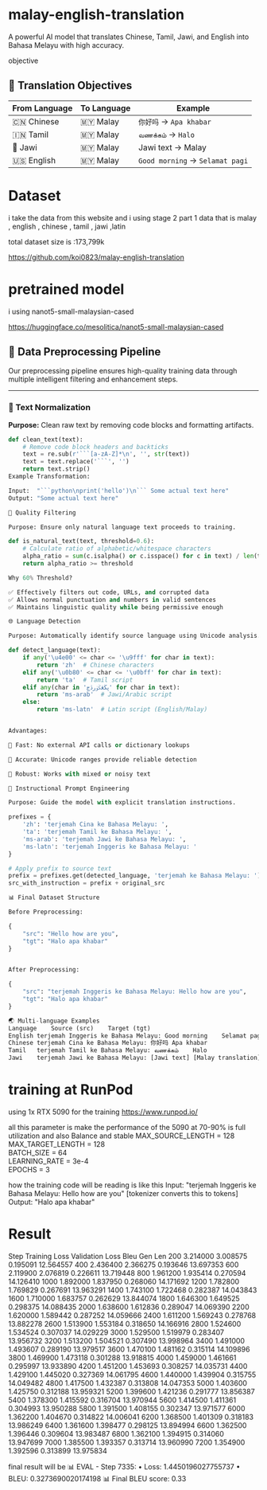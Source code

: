 # malay-english-translation
A powerful AI model that translates Chinese, Tamil, Jawi, and English into Bahasa Melayu with high accuracy.

objective 
## 🎯 Translation Objectives

| From Language | To Language | Example |
|---------------|-------------|---------|
| 🇨🇳 Chinese | 🇲🇾 Malay | `你好吗` → `Apa khabar` |
| 🇮🇳 Tamil | 🇲🇾 Malay | `வணக்கம்` → `Halo` |
| 🕌 Jawi | 🇲🇾 Malay | Jawi text → Malay |
| 🇺🇸 English | 🇲🇾 Malay | `Good morning` → `Selamat pagi` |


# Dataset 
i take the data from this website and i using stage 2 part 1 data 
that is malay , english , chinese , tamil , jawi ,latin 

total dataset size is :173,799k

https://github.com/koi0823/malay-english-translation

# pretrained model 
i using nanot5-small-malaysian-cased

https://huggingface.co/mesolitica/nanot5-small-malaysian-cased

## 🔧 Data Preprocessing Pipeline

Our preprocessing pipeline ensures high-quality training data through multiple intelligent filtering and enhancement steps.

---

### 📝 Text Normalization
**Purpose:** Clean raw text by removing code blocks and formatting artifacts.

```python
def clean_text(text):
    # Remove code block headers and backticks
    text = re.sub(r'```[a-zA-Z]*\n', '', str(text))
    text = text.replace('```', '')
    return text.strip()
Example Transformation:

Input:  "```python\nprint('hello')\n``` Some actual text here"
Output: "Some actual text here"

🎯 Quality Filtering

Purpose: Ensure only natural language text proceeds to training.

def is_natural_text(text, threshold=0.6):
    # Calculate ratio of alphabetic/whitespace characters
    alpha_ratio = sum(c.isalpha() or c.isspace() for c in text) / len(text)
    return alpha_ratio >= threshold

Why 60% Threshold?

✅ Effectively filters out code, URLs, and corrupted data
✅ Allows normal punctuation and numbers in valid sentences
✅ Maintains linguistic quality while being permissive enough

🌐 Language Detection

Purpose: Automatically identify source language using Unicode analysis.

def detect_language(text):
    if any('\u4e00' <= char <= '\u9fff' for char in text):
        return 'zh'  # Chinese characters
    elif any('\u0b80' <= char <= '\u0bff' for char in text):
        return 'ta'  # Tamil script
    elif any(char in 'ڽڬڠݢۏڔڎڃ' for char in text):
        return 'ms-arab'  # Jawi/Arabic script
    else:
        return 'ms-latn'  # Latin script (English/Malay)


Advantages:

🚀 Fast: No external API calls or dictionary lookups

🎯 Accurate: Unicode ranges provide reliable detection

💪 Robust: Works with mixed or noisy text

🎪 Instructional Prompt Engineering

Purpose: Guide the model with explicit translation instructions.

prefixes = {
    'zh': 'terjemah Cina ke Bahasa Melayu: ',
    'ta': 'terjemah Tamil ke Bahasa Melayu: ',
    'ms-arab': 'terjemah Jawi ke Bahasa Melayu: ',
    'ms-latn': 'terjemah Inggeris ke Bahasa Melayu: '
}

# Apply prefix to source text
prefix = prefixes.get(detected_language, 'terjemah ke Bahasa Melayu: ')
src_with_instruction = prefix + original_src

📊 Final Dataset Structure

Before Preprocessing:

{
    "src": "Hello how are you",
    "tgt": "Halo apa khabar"
}


After Preprocessing:

{
    "src": "terjemah Inggeris ke Bahasa Melayu: Hello how are you",
    "tgt": "Halo apa khabar"
}

🌏 Multi-language Examples
Language	Source (src)	Target (tgt)
English	terjemah Inggeris ke Bahasa Melayu: Good morning	Selamat pagi
Chinese	terjemah Cina ke Bahasa Melayu: 你好吗	Apa khabar
Tamil	terjemah Tamil ke Bahasa Melayu: வணக்கம்	Halo
Jawi	terjemah Jawi ke Bahasa Melayu: [Jawi text]	[Malay translation]

```


# training at RunPod
using 1x RTX 5090 for the training
https://www.runpod.io/ 

all this parameter is make the performance of the 5090 at 70-90% is full utilization and also Balance and stable 
MAX_SOURCE_LENGTH = 128    
MAX_TARGET_LENGTH = 128    
BATCH_SIZE = 64            
LEARNING_RATE = 3e-4       
EPOCHS = 3          

how the training code will be reading is like this 
Input: "terjemah Inggeris ke Bahasa Melayu: Hello how are you"
[tokenizer converts this to tokens]
Output: "Halo apa khabar"

# Result
Step	Training Loss	Validation Loss	Bleu	Gen Len
200	3.214000	3.008575	0.195091	12.564557
400	2.436400	2.366275	0.193646	13.697353
600	2.119900	2.076819	0.226611	13.719448
800	1.961200	1.935414	0.270594	14.126410
1000	1.892000	1.837950	0.268060	14.171692
1200	1.782800	1.769829	0.267691	13.963291
1400	1.743100	1.722468	0.282387	14.043843
1600	1.710000	1.683757	0.262629	13.844074
1800	1.646300	1.649525	0.298375	14.088435
2000	1.638600	1.612836	0.289047	14.069390
2200	1.620000	1.589442	0.287252	14.059666
2400	1.611200	1.569243	0.278768	13.882278
2600	1.513900	1.553184	0.318650	14.166916
2800	1.524600	1.534524	0.307037	14.029229
3000	1.529500	1.519979	0.283407	13.956732
3200	1.513200	1.504521	0.307490	13.998964
3400	1.491000	1.493607	0.289190	13.979517
3600	1.470100	1.481162	0.315114	14.109896
3800	1.469900	1.473118	0.301288	13.918815
4000	1.459000	1.461661	0.295997	13.933890
4200	1.451200	1.453693	0.308257	14.035731
4400	1.429100	1.445020	0.327369	14.061795
4600	1.440000	1.439904	0.315755	14.049482
4800	1.417500	1.432387	0.313808	14.047353
5000	1.403600	1.425750	0.312188	13.959321
5200	1.399600	1.421236	0.291777	13.856387
5400	1.378300	1.415592	0.316704	13.970944
5600	1.414500	1.411361	0.304993	13.950288
5800	1.391500	1.408155	0.302347	13.971577
6000	1.362200	1.404670	0.314822	14.006041
6200	1.368500	1.401309	0.318183	13.986249
6400	1.361600	1.398477	0.298125	13.894994
6600	1.362500	1.396446	0.309604	13.983487
6800	1.362100	1.394915	0.314060	13.947699
7000	1.385500	1.393357	0.313714	13.960990
7200	1.354900	1.392596	0.313899	13.975834

final result will be 
📊 EVAL - Step 7335:
   • Loss: 1.4450196027755737
   • BLEU: 0.3273690020174198
📊 Final BLEU score: 0.33


